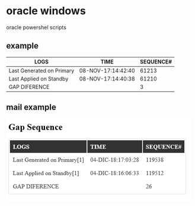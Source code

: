 # oracle windows
oracle powershel scripts

## example

| LOGS                                    | TIME                        | SEQUENCE#  |
|-----------------------------------------|-----------------------------|------------|
| Last Generated on Primary               | 08-NOV-17:14:42:40          | 61213		 |
| Last Applied on Standby				  | 08-NOV-17:14:40:38         	| 61210		 |
| GAP DIFERENCE							  |								| 3 		 |



## mail example
<img src="https://github.com/bryr0/oracle/blob/master/Oracle/WINDOWS/GAP%20CHECK%20POWERSHELL/example.PNG?raw=true">
